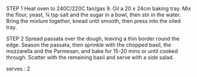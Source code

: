 STEP 1
Heat oven to 240C/220C fan/gas 9. Oil a 20 x 24cm baking tray. Mix the flour, yeast, ¼ tsp salt and the sugar in a bowl, then stir in the water. Bring the mixture together, knead until smooth, then press into the oiled tray.

STEP 2
Spread passata over the dough, leaving a thin border round the edge. Season the passata, then sprinkle with the chopped basil, the mozzarella and the Parmesan, and bake for 15-20 mins or until cooked through. Scatter with the remaining basil and serve with a side salad.

serves : 2